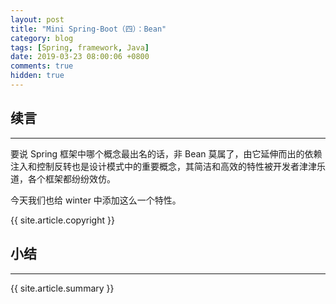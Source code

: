 ```yaml
---
layout: post
title: "Mini Spring-Boot（四）：Bean"
category: blog
tags: [Spring, framework, Java]
date: 2019-03-23 08:00:06 +0800
comments: true
hidden: true
---
```


## 续言
---
要说 Spring 框架中哪个概念最出名的话，非 Bean 莫属了，由它延伸而出的依赖注入和控制反转也是设计模式中的重要概念，其简洁和高效的特性被开发者津津乐道，各个框架都纷纷效仿。

今天我们也给 winter 中添加这么一个特性。

{{ site.article.copyright }}



## 小结
---

{{ site.article.summary }}
